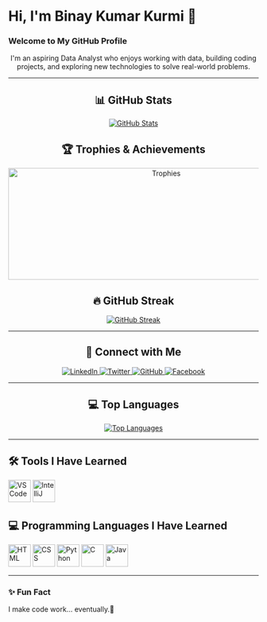 <!-- Introduction -->
# Hi, I'm Binay Kumar Kurmi 👋

### Welcome to My GitHub Profile
<p align="center">
I'm an aspiring Data Analyst who enjoys working with data, building coding projects, and exploring new technologies to solve real-world problems.
</p>

---

<!-- GitHub Stats -->
<h2 align="center">📊 GitHub Stats</h2>
<p align="center">
  <a href="https://awesome-github-stats.azurewebsites.net/index.html??cardType=level-alternate&theme=radical&preferLogin=false">
    <img alt="GitHub Stats" src="https://awesome-github-stats.azurewebsites.net/user-stats/Binaykumar12?cardType=level-alternate&theme=radical&preferLogin=false" />
  </a>
</p>

<h2 align="center">🏆 Trophies & Achievements</h2>
<p align="center">
  <a href="https://github.com/ryo-ma/github-profile-trophy">
    <img src="https://github-profile-trophy.vercel.app/?theme=dark_lover&username=Binaykumar12" alt="Trophies" height="225px" width="620px"/>
  </a>
</p>

<h2 align="center">🔥 GitHub Streak</h2>
<p align="center">
  <a href="https://git.io/streak-stats">
    <img src="https://github-readme-streak-stats.herokuapp.com/?user=BinayKumar12&theme=dark" alt="GitHub Streak" />
  </a>
</p>

---

<!-- Connect with me -->
<h2 align="center">🤝 Connect with Me</h2>
<p align="center">
  <a href="https://www.linkedin.com/in/binay-kumar-kurmi-b06429293/">
    <img src="https://img.icons8.com/fluent/48/000000/linkedin.png" alt="LinkedIn"/>
  </a>
  <a href="https://x.com/KumarBinay25823">
    <img src="https://img.icons8.com/fluent/48/000000/twitter.png" alt="Twitter"/>
  </a>
  <a href="https://github.com/BinayKumar12">
    <img src="https://img.icons8.com/fluent/48/000000/github.png" alt="GitHub"/>
  </a>
  <a href="https://www.facebook.com/profile.php?id=100054903687163">
    <img src="https://img.icons8.com/fluent/48/000000/facebook-new.png" alt="Facebook"/>
  </a>
</p>

---

<!-- Most Used Languages -->
<h2 align="center">💻 Top Languages</h2>
<p align="center">
  <a href="https://github.com/BinayKumar12/github-readme-stats">
    <img src="https://github-readme-stats.vercel.app/api/top-langs/?username=BinayKumar12&layout=donut-vertical" alt="Top Languages" />
  </a>
</p>

---

<!-- Tools -->
<h2 align="left">🛠️ Tools I Have Learned</h2>
<p align="left">
  <img src="https://cdn.jsdelivr.net/gh/devicons/devicon/icons/vscode/vscode-original.svg" alt="VSCode" width="45" height="45"/>
  <img src="https://cdn.jsdelivr.net/gh/devicons/devicon/icons/intellij/intellij-original.svg" alt="IntelliJ" width="45" height="45"/>
</p>

<!-- Programming Languages -->
<h2 align="left">💻 Programming Languages I Have Learned</h2>
<p align="left">
  <img src="https://cdn.jsdelivr.net/gh/devicons/devicon/icons/html5/html5-original.svg" alt="HTML" width="45" height="45"/>
  <img src="https://cdn.jsdelivr.net/gh/devicons/devicon/icons/css3/css3-original.svg" alt="CSS" width="45" height="45"/>
  <img src="https://cdn.jsdelivr.net/gh/devicons/devicon/icons/python/python-original.svg" alt="Python" width="45" height="45"/>
  <img src="https://cdn.jsdelivr.net/gh/devicons/devicon/icons/c/c-original.svg" alt="C" width="45" height="45"/>
  <img src="https://cdn.jsdelivr.net/gh/devicons/devicon/icons/java/java-original.svg" alt="Java" width="45" height="45"/>
</p>

---

### ✨ Fun Fact
I make code work… eventually.🤪
